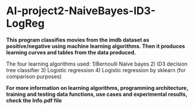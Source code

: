 # AI-project2-NaiveBayes-ID3-LogReg

**This program classifies movies from the imdb dataset as positive/negative using machine learning algorithms. 
Then it produces learning curves and tables from the data produced.**

The four learning algorithms used:
1)Bernoulli Naive bayes 
2) ID3 decision tree classifier 
3) Logistic regression 
4) Logistic regression by sklearn (for comparison purposes)


**For more information on learning algorithms, programming architecture, training and testing data functions, use cases and experimental results, check the Info.pdf file**
